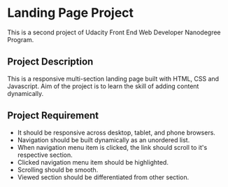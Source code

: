 # Landing Page Project

This is a second project of Udacity Front End Web Developer Nanodegree Program.

## Project Description

This is a responsive multi-section landing page built with HTML, CSS and Javascript. Aim of the project is to learn the skill of adding content dynamically.

## Project Requirement

- It should be responsive across desktop, tablet, and phone browsers.
- Navigation should be built dynamically as an unordered list.
- When navigation menu item is clicked, the link should scroll to it's respective section.
- Clicked navigation menu item should be highlighted.
- Scrolling should be smooth.
- Viewed section should be differentiated from other section.
